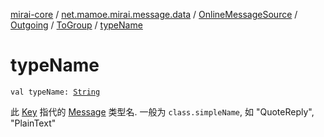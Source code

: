 [mirai-core](../../../../index.md) / [net.mamoe.mirai.message.data](../../../index.md) / [OnlineMessageSource](../../index.md) / [Outgoing](../index.md) / [ToGroup](index.md) / [typeName](./type-name.md)

# typeName

`val typeName: `[`String`](https://kotlinlang.org/api/latest/jvm/stdlib/kotlin/-string/index.html)

此 [Key](../../../-message/-key/index.md) 指代的 [Message](../../../-message/index.md) 类型名. 一般为 `class.simpleName`, 如 "QuoteReply", "PlainText"

